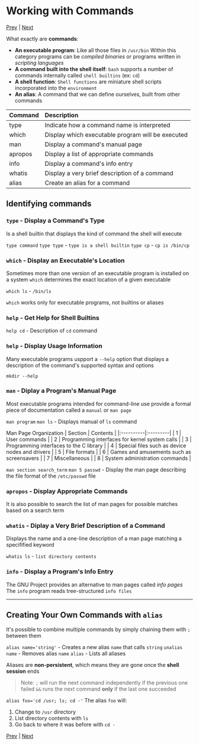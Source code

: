# Working with Commands

[Prev](SymbolicLinks.md) | [Next]()

What exactly are **commands**:

- **An executable program**:
    Like all those files in `/usr/bin`
    Within this category programs can be *compiled binaries* or programs written in *scripting languages*
- **A command built into the shell itself**:
    `bash` supports a number of commands internally called `shell builtins` (ex: `cd`)
- **A shell function**:
    `Shell functions` are miniature shell scripts incorporated into the `environment`
- **An alias**:
    A command that we can define ourselves, built from other commands

| Command   | Description |
|:----------|:------------|
| type      | Indicate how a command name is interpreted |
| which     | Display which executable program will be executed |
| man       | Display a command's manual page |
| apropos   | Display a list of appropriate commands |
| info      | Display a command's info entry |
| whatis    | Display a very brief description of a command |
| alias     | Create an alias for a command |

## Identifying commands

### `type` - Display a Command's Type

Is a shell builtin that displays the kind of command the shell will execute

`type command`
`type type` - `type is a shell builtin`
`type cp` - `cp is /bin/cp`

### `which` - Display an Executable's Location

Sometimes more than one version of an executable program is installed on a system
`which` determines the exact location of a given executable

`which ls` - `/bin/ls`

`which` works only for executable programs, not builtins or aliases

### `help` - Get Help for Shell Builtins

`help cd` - Description of `cd` command

### `help` - Display Usage Information

Many executable programs uspport a `--help` option that displays a description of the command's supported syntax and options

`mkdir --help`

### `man` - Diplay a Program's Manual Page

Most executable programs intended for command-line use provide a formal piece of documentation called a `manual` or `man page`

`man program`
`man ls` - Displays manual of `ls` command

Man Page Organization
| Section   | Contents |
|:----------|:---------|
| 1         | User commands |
| 2         | Programming interfaces for kernel system calls |
| 3         | Programming interfaces to the C library |
| 4         | Special files such as device nodes and drivers |
| 5         | File formats |
| 6         | Games and amusements such as screensavers |
| 7         | Miscellaneous |
| 8         | System administration commands |

`man section search_term`
`man 5 passwd` - Display the man page describing the file format of the `/etc/passwd` file

### `apropos` - Display Appropriate Commands

It is also possible to search the list of man pages for possible matches based on a search term

### `whatis` - Diplay a Very Brief Description of a Command

Displays the name and a one-line description of a man page matching a specifified keyword

`whatis ls` - `list directory contents`

### `info` - Display a Program's Info Entry

The GNU Project provides an alternative to man pages called *info pages*
The `info` program reads tree-structured `info files`

---

## Creating Your Own Commands with `alias`

It's possible to combine multiple commands by simply chaining them with `;` between them

`alias name='string'` - Creates a new alias `name` that calls `string`
`unalias name` - Removes alias `name`
`alias` - Lists all aliases

Aliases are **non-persistent**, which means they are gone once the **shell session** ends

> Note:
> `;` will run the next command independently if the previous one failed
> `&&` runs the next command **only** if the last one succeeded

`alias foo='cd /usr; ls; cd -'`
The alias `foo` will:

1. Change to `/usr` directory
2. List directory contents with `ls`
3. Go back to where it was before with `cd -`

[Prev](SymbolicLinks.md) | [Next]()
